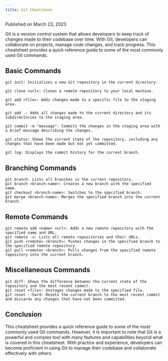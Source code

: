 ```yaml
---
title: Git Cheatsheet
---
```

Published on March 23, 2023

Git is a version control system that allows developers to keep track of changes made to their codebase over time. With Git, developers can collaborate on projects, manage code changes, and track progress. This cheatsheet provides a quick reference guide to some of the most commonly used Git commands.

## Basic Commands

    git init: Initializes a new Git repository in the current directory.

    git clone <url>: Clones a remote repository to your local machine.

    git add <file>: Adds changes made to a specific file to the staging area.

    git add .: Adds all changes made to the current directory and its subdirectories to the staging area.

    git commit -m "message": Commits the changes in the staging area with a brief message describing the changes.
    
    git status: Shows the current state of the repository, including any changes that have been made but not yet committed.
    
    git log: Displays the commit history for the current branch.

## Branching Commands

    git branch: Lists all branches in the current repository.
    git branch <branch-name>: Creates a new branch with the specified name.
    git checkout <branch-name>: Switches to the specified branch.
    git merge <branch-name>: Merges the specified branch into the current branch.

## Remote Commands

    git remote add <name> <url>: Adds a new remote repository with the specified name and URL.
    git remote -v: Lists all remote repositories and their URLs.
    git push <remote> <branch>: Pushes changes in the specified branch to the specified remote repository.
    git pull <remote> <branch>: Pulls changes from the specified remote repository into the current branch.

## Miscellaneous Commands

    git diff: Shows the difference between the current state of the repository and the most recent commit.
    git reset <file>: Unstages changes made to the specified file.
    git reset --hard: Resets the current branch to the most recent commit and discards any changes that have not been committed.

## Conclusion

This cheatsheet provides a quick reference guide to some of the most commonly used Git commands. However, it is important to note that Git is a powerful and complex tool with many features and capabilities beyond what is covered in this cheatsheet. With practice and experience, developers can become proficient in using Git to manage their codebase and collaborate effectively with others.

